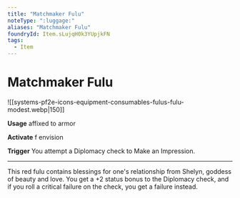 ```yaml
---
title: "Matchmaker Fulu"
noteType: ":luggage:"
aliases: "Matchmaker Fulu"
foundryId: Item.sLujqH0k3YUpjkFN
tags:
  - Item
---
```


# Matchmaker Fulu
![[systems-pf2e-icons-equipment-consumables-fulus-fulu-modest.webp|150]]

**Usage** affixed to armor

**Activate** f envision

**Trigger** You attempt a Diplomacy check to Make an Impression.

* * *

This red fulu contains blessings for one's relationship from Shelyn, goddess of beauty and love. You get a +2 status bonus to the Diplomacy check, and if you roll a critical failure on the check, you get a failure instead.
